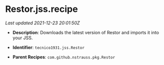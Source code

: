 # Restor.jss.recipe

_Last updated 2021-12-23 20:01:50Z_

- **Description**: Downloads the latest version of Restor and imports it into your JSS.

- **Identifier**: `tecnico1931.jss.Restor`

- **Parent Recipes**: `com.github.nstrauss.pkg.Restor`
